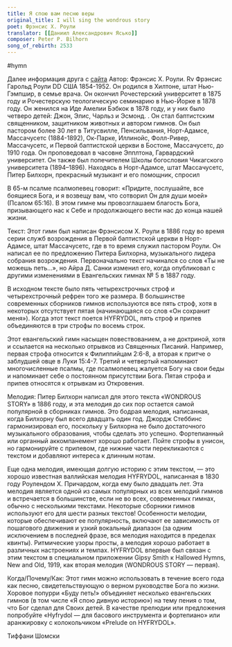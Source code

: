 ```yaml
---
title: Я спою вам песню веры
original_title: I will sing the wondrous story
poet: Фрэнсис Х. Роули
translator: [[Даниил Александрович Ясько]]
composer: Peter P. Bilhorn
song_of_rebirth: 2533
---
```

#hymn

Далее информация друга с [сайта](https://hymnary.org/text/i_will_sing_the_wondrous_story_of_the)
Автор: Фрэнсис Х. Роули.
Rv Фрэнсис Гарольд Роули DD США 1854-1952. Он родился в Хилтоне, штат Нью-Гэмпшир, в семье врача. Он окончил Рочестерский университет в 1875 году и Рочестерскую теологическую семинарию в Нью-Йорке в 1878 году. Он женился на Иде Амелии Бэбкок в 1878 году, и у них было четверо детей: Джон, Элис, Чарльз и Эсмонд. . Он стал баптистским священником, защитником животных и автором гимнов. Он был пастором более 30 лет в Титусвилле, Пенсильвания, Норт-Адамсе, Массачусетс (1884-1892), Ок-Парке, Иллинойс, Фолл-Ривер, Массачусетс, и Первой баптистской церкви в Бостоне, Массачусетс, до 1910 года. Он проповедовал в часовне Эпплтона, Гарвардский университет. Он также был попечителем Школы богословия Чикагского университета (1894–1896). Находясь в Норт-Адамсе, штат Массачусетс, Питер Билхорн, прекрасный музыкант и его помощник, спросил


В 65-м псалме псалмопевец говорит: «Придите, послушайте, все боящиеся Бога, и я возвещу вам, что сотворил Он для души моей» (Псалом 65:16). В этом гимне мы провозглашаем благость Бога, призывающего нас к Себе и продолжающего вести нас до конца нашей жизни.



Текст:
Этот гимн был написан Фрэнсисом Х. Роули в 1886 году во время серии служб возрождения в Первой баптистской церкви в Норт-Адамсе, штат Массачусетс, где в то время служил пастором Роули. Он написал ее по предложению Питера Билхорна, музыкального лидера собрания возрождения. Первоначально текст начинался со слов «Ты не можешь петь…», но Айра Д. Санки изменил его, когда опубликовал с другими изменениями в Евангельских гимнах № 5 в 1887 году.

В исходном тексте было пять четырехстрочных строф и четырехстрочный рефрен того же размера. В большинстве современных сборников гимнов используются все пять строф, хотя в некоторых отсутствует пятая (начинающаяся со слов «Он сохранит меня»). Когда этот текст поется HYFRYDOL, пять строф и припев объединяются в три строфы по восемь строк.

Этот евангельский гимн насыщен повествованием, а не доктриной, хотя и ссылается на несколько отрывков из Священных Писаний. Например, первая строфа относится к Филиппийцам 2:6-8, а вторая к притче о заблудшей овце в Луки 15:4-7. Третий и четвертый напоминают многочисленные псалмы, где псалмопевец жалуется Богу на свои беды и напоминает себе о постоянном присутствии Бога. Пятая строфа и припев относятся к отрывкам из Откровения.

Мелодия:
Питер Билхорн написал для этого текста «WONDROUS STORY» в 1886 году, и эта мелодия до сих пор остается самой популярной в сборниках гимнов. Это бодрая мелодия, написанная, когда Билхорну был всего двадцать один год. Джордж Стеббинс гармонизировал его, поскольку у Билхорна не было достаточного музыкального образования, чтобы сделать это успешно. Фортепианный или органный аккомпанемент хорошо работает. Пойте строфы в унисон, но гармонируйте с припевом, где нижние части перекликаются с текстом и добавляют интереса к длинным нотам.

Еще одна мелодия, имеющая долгую историю с этим текстом, — это хорошо известная валлийская мелодия HYFRYDOL, написанная в 1830 году Роулендом Х. Причардом, когда ему было двадцать лет. Эта мелодия является одной из самых популярных из всех мелодий гимнов и встречается в большинстве, если не во всех, современных гимнах, обычно с несколькими текстами. Некоторые сборники гимнов используют его для шести разных текстов! Особенности мелодии, которые обеспечивают ее популярность, включают ее зависимость от пошагового движения и узкий вокальный диапазон (за одним исключением в последней фразе, вся мелодия находится в пределах квинты). Ритмические узоры просты, а мелодия хорошо работает в различных настроениях и темпах. HYFRYDOL впервые был связан с этим текстом в специальном приложении Gipsy Smith к Hallowed Hymns, New and Old, 1919, как вторая мелодия (WONDROUS STORY — первая).

Когда/Почему/Как:
Этот гимн можно использовать в течение всего года как песню, свидетельствующую о верном руководстве Бога по жизни. Хоровое попурри «Буду петь!» объединяет несколько евангельских гимнов (в том числе «Я спою дивную историю») на тему пения о том, что Бог сделал для Своих детей. В качестве прелюдии или предложения попробуйте «Hyfrydol — для басового инструмента и фортепиано» или аранжировку с колокольчиком «Prelude on HYFRYDOL».

Тиффани Шомски